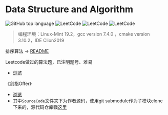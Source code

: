 # Data Structure and Algorithm

![GitHub top language](https://img.shields.io/github/languages/top/A1aM0/DataStructure-and-Algorithm)
![LeetCode](https://badgen.net/github/stars/A1aM0/DataStructure-and-Algorithm)
![LeetCode](https://badgen.net/github/commits/A1aM0/DataStructure-and-Algorithm)
![LeetCode](https://badgen.net/github/last-commit/A1aM0/DataStructure-and-Algorithm)

> 编程环境：Linux-Mint 19.2，gcc version 7.4.0 ，cmake version 3.10.2，IDE Clion2019


排序算法 -> [README](八大排序算法/README.md) 

Leetcode做过的算法题，已注明题号、难易 
- [浏览](Leetcode/README.md)

《剑指Offer》
- [浏览](剑指Offer/README.md)
- 其中`SourceCode`文件夹下为作者源码，使用git submodule作为子模块clone下来的，源代码仓库戳[这里](https://github.com/zhedahht/CodingInterviewChinese2)

